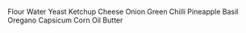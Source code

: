 Flour
Water
Yeast
Ketchup
Cheese
Onion
Green Chilli
Pineapple
Basil
Oregano
Capsicum
Corn
Oil
Butter